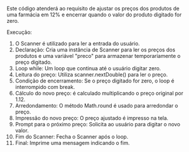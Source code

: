 Este código atenderá ao requisito de ajustar os preços dos produtos de uma farmácia em 12% e encerrar quando o valor do produto digitado for zero.

Execução: 
1) O Scanner é utilizado para ler a entrada do usuário.
2) Declaração:  Cria uma instância de Scanner para ler os preços dos produtos e uma variável "preco" para armazenar temporariamente o preço digitado.
3) Loop while: Um loop que continua até o usuário digitar zero.
4) Leitura do preço: Utiliza scanner.nextDouble() para ler o preço.
5) Condição de encerramento: Se o preço digitado for zero, o loop é interrompido com break.
6) Cálculo do novo preço: é calculado multiplicando o preço original por 1.12.
7) Arredondamento: O método Math.round é usado para arredondar o preço.
8) Impressão do novo preço: O preço ajustado é impresso na tela.
9) Prompt para o próximo preço: Solicita ao usuário para digitar o novo valor.
10) Fim do Scanner: Fecha o Scanner após o loop.
11) Final: Imprime uma mensagem indicando o fim.